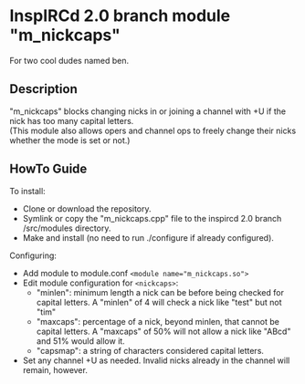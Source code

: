 # InspIRCd 2.0 branch module "m_nickcaps" #
For two cool dudes named ben.
## Description ##
"m_nickcaps" blocks changing nicks in or joining a channel with +U if the nick has too many capital letters.  
(This module also allows opers and channel ops to freely change their nicks whether the mode is set or not.)
## HowTo Guide ##
To install:
- Clone or download the repository.
- Symlink or copy the "m_nickcaps.cpp" file to the inspircd 2.0 branch /src/modules directory.
- Make and install (no need to run ./configure if already configured).

Configuring:
- Add module to module.conf `<module name="m_nickcaps.so">`
- Edit module configuration for `<nickcaps>`:
  - "minlen": minimum length a nick can be before being checked for capital letters. A "minlen" of 4 will check a nick like "test" but not "tim"
  - "maxcaps": percentage of a nick, beyond minlen, that cannot be capital letters. A "maxcaps" of 50% will not allow a nick like "ABcd" and 51% would allow it.
  - "capsmap": a string of characters considered capital letters.
- Set any channel +U as needed. Invalid nicks already in the channel will remain, however.

